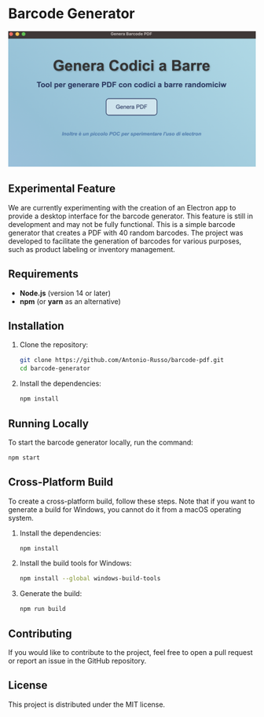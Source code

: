 # Barcode Generator

![Logo](screen.jpg)

## Experimental Feature

We are currently experimenting with the creation of an Electron app to provide a desktop interface for the barcode generator. This feature is still in development and may not be fully functional.
This is a simple barcode generator that creates a PDF with 40 random barcodes. The project was developed to facilitate the generation of barcodes for various purposes, such as product labeling or inventory management.

## Requirements

- **Node.js** (version 14 or later)
- **npm** (or **yarn** as an alternative)

## Installation

1. Clone the repository:
    ```bash
    git clone https://github.com/Antonio-Russo/barcode-pdf.git
    cd barcode-generator
    ```

2. Install the dependencies:
    ```bash
    npm install
    ```

## Running Locally

To start the barcode generator locally, run the command:
```bash
npm start
```

## Cross-Platform Build

To create a cross-platform build, follow these steps. Note that if you want to generate a build for Windows, you cannot do it from a macOS operating system.

1. Install the dependencies:
    ```bash
    npm install
    ```

2. Install the build tools for Windows:
    ```bash
    npm install --global windows-build-tools
    ```

3. Generate the build:
    ```bash
    npm run build
    ```

## Contributing

If you would like to contribute to the project, feel free to open a pull request or report an issue in the GitHub repository.

## License

This project is distributed under the MIT license.

